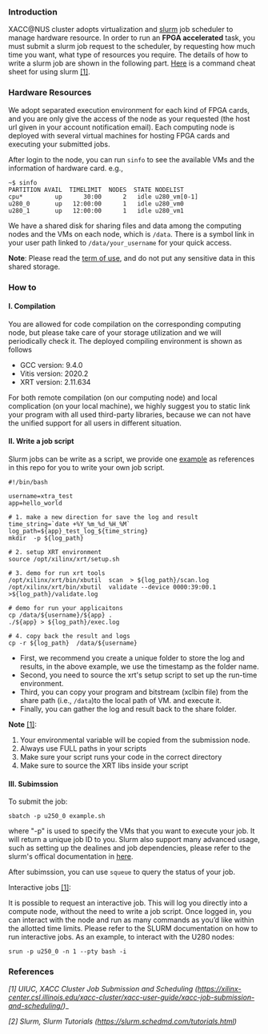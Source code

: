 ### Introduction

XACC@NUS cluster adopts virtualization and [slurm](https://slurm.schedmd.com/documentation.html) job scheduler to manage hardware resource. 
In order to run an __FPGA accelerated__ task, you must submit a slurm job request to the scheduler, by requesting how much time you want, what type of resources you require. The details of how to write a slurm job are shown in the following part.  [Here](slurm.pdf) is a command cheat sheet for using slurm [[1]](https://xilinx-center.csl.illinois.edu/xacc-cluster/xacc-user-guide/xacc-job-submission-and-scheduling/).


### Hardware Resources

We adopt separated execution environment for each kind of FPGA cards, and you are only give the access of the node as your requested (the host url given in your account notification email). Each computing node is deployed with several virtual machines for hosting FPGA cards and executing your submitted jobs.

After login to the node, you can run ```sinfo``` to see the available VMs and the information of hardware card.
e.g., 
```
~$ sinfo
PARTITION AVAIL  TIMELIMIT  NODES  STATE NODELIST
cpu*         up      30:00      2   idle u280_vm[0-1]
u280_0       up   12:00:00      1   idle u280_vm0
u280_1       up   12:00:00      1   idle u280_vm1

```

We have a shared disk for sharing files and data among the computing nodes and the VMs on each node, which is ```/data```.
There is a symbol link in your user path linked to ```/data/your_username``` for your quick access.

__Note__: Please read the [term of use](term_of_use.md), and do not put any sensitive data in this shared storage.


### How to

#### I. Compilation
You are allowed for code compilation on the corresponding computing node, but please take care of your storage utilization and we will periodically check it. 
The deployed compiling environment is shown as follows 

* GCC version: 9.4.0
* Vitis version: 2020.2
* XRT version: 2.11.634

For both remote compilation (on our computing node) and local complication (on your local machine), we highly suggest you to static link your program with all used third-party libraries, because we can not have the unified support for all users in different situation. 

#### II. Write a job script

Slurm jobs can be write as a script, we provide one [example](example.sh) as references in this repo for you to write your own job script.


```shell
#!/bin/bash

username=xtra_test
app=hello_world

# 1. make a new direction for save the log and result
time_string=`date +%Y_%m_%d_%H_%M`
log_path=${app}_test_log_${time_string}
mkdir  -p ${log_path}

# 2. setup XRT environment
source /opt/xilinx/xrt/setup.sh

# 3. demo for run xrt tools
/opt/xilinx/xrt/bin/xbutil  scan  > ${log_path}/scan.log
/opt/xilinx/xrt/bin/xbutil  validate --device 0000:39:00.1 >${log_path}/validate.log

# demo for run your applicaitons
cp /data/${username}/${app} .
./${app} > ${log_path}/exec.log

# 4. copy back the result and logs
cp -r ${log_path}  /data/${username}

```

* First, we recommend you create a unique folder to store the log and results, in the above example, we use the timestamp as the folder name.
* Second, you need to source the xrt's setup script to set up the run-time environment.
* Third, you can copy your program and bitstream (xclbin file) from the share path (i.e., ```/data```)to the local path of VM. and execute it.
* Finally, you can gather the log and result back to the share folder.

__Note__ [[1]](https://xilinx-center.csl.illinois.edu/xacc-cluster/xacc-user-guide/xacc-job-submission-and-scheduling/):

1. Your environmental variable will be copied from the submission node.
2. Always use FULL paths in your scripts
3. Make sure your script runs your code in the correct directory
4. Make sure to source the XRT libs inside your script


#### III. Subimssion


To submit the job:

```shell
sbatch -p u250_0 example.sh
```

where "-p" is used to specify the VMs that you want to execute your job. It will return a unique job ID to you. Slurm also support many advanced usage, such as setting up the dealines and job dependencies, please refer to the slurm's offical documentation in [here](https://slurm.schedmd.com/sbatch.html).

After subimssion, you can use ```squeue``` to query the status of your job.


Interactive jobs [[1]](https://xilinx-center.csl.illinois.edu/xacc-cluster/xacc-user-guide/xacc-job-submission-and-scheduling/):

It is possible to request an interactive job. This will log you directly into a compute node, without the need to write a job script. Once logged in, you can interact with the node and run as many commands as you’d like within the allotted time limits. Please refer to the SLURM documentation on how to run interactive jobs. As an example,  to interact with the U280 nodes:


```shell
srun -p u250_0 -n 1 --pty bash -i
```

### References

_[1] UIUC, XACC Cluster Job Submission and Scheduling (https://xilinx-center.csl.illinois.edu/xacc-cluster/xacc-user-guide/xacc-job-submission-and-scheduling/)__

_[2] Slurm, Slurm Tutorials (https://slurm.schedmd.com/tutorials.html)_
